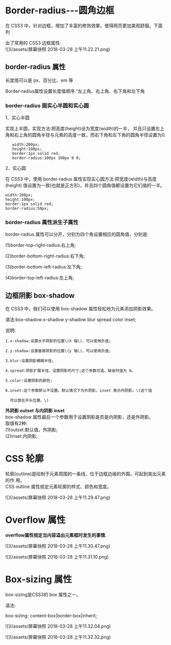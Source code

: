 # Border-radius---圆角边框

在 CSS3 中，针对边框，增加了丰富的修饰效果，使得网页更加美观舒服。下面列

出了常用的 CSS3 边框属性:  
![](/assets/屏幕快照 2018-03-28 上午11.22.21.png)

## border-radius 属性

长度值可以是 px、百分比、em 等

Border-radius属性设置长度值顺序:“左上角、右上角、右下角和左下角

### border-radius 画实心半圆和实心圆

1、实心半圆

实现上半圆，实现方法:把高度\(height\)设为宽度\(width\)的一半， 并且只设置左上角和右上角的圆角半径与元素的高度一致，而右下角和左下角的圆角半径设置为0.

```
   width:200px;
   height:100px;
   border:1px solid red;
   border-radius:100px 100px 0 0;
```

2、实心圆

在 CSS3 中，使用 border-radius 属性实现实心圆方法:把宽度\(width\)与高度\(height\) 值设置为一致\(也就是正方形\)，并且四个圆角值都设置为它们值的一半。

```
width:100px;
height:100px;
border:1px solid red;
border-radius:50px;
```

### border-radius 属性派生子属性

border-radius 属性可以分开，分别为四个角设置相应的圆角值，分别是: 

 \(1\)border-top-right-radius:右上角; 

 \(2\)border-bottom-right-radius:右下角;

 \(3\)border-bottom-left-radius:左下角; 

 \(4\)border-top-left-radius:左上角;

## 边框阴影 box-shadow

在 CSS3 中，我们可以使用 box-shadow 属性轻松地为元素添加阴影效果。 

语法:box-shadow:x-shadow y-shadow blur spread color inset; 

说明:

    1.x-shadow:设置水平阴影的位置\(X 轴\)，可以使用负值; 

    2.y-shadow:设置垂直阴影的位置\(y 轴\)，可以使用负值;

    3.blur:设置阴影模糊半径; 

    4.spread:阴影扩展半径，设置阴影的尺寸;这个参数可选，缺省时值为 0。 

    5.color:设置阴影的颜色; 

    6.inset:这个参数默认不设置。默认情况下为外阴影，inset 表示内阴影。\(这个值

      可以放在开头位置。\)

**外阴影 outset 与内阴影 inset**  
box-shadow 属性最后一个参数用于设置阴影是否是内阴影，还是外阴影。  
 取值有2种:  
 \(1\)outset:默认值，外阴影;  
 \(2\)inset:内阴影;



# CSS 轮廓

轮廓\(outline\)是绘制于元素周围的一条线，位于边框边缘的外围，可起到突出元素的作 用。  
 CSS outline 属性规定元素轮廓的样式、颜色和宽度。

![](/assets/屏幕快照 2018-03-28 上午11.29.47.png)



# Overflow 属性

**overflow属性规定当内容溢出元素框时发生的事情.**

![](/assets/屏幕快照 2018-03-28 上午11.30.47.png)

![](/assets/屏幕快照 2018-03-28 上午11.31.10.png)

# Box-sizing 属性

box-sizing是CSS3的 box 属性之一。

语法:

box-sizing: content-box\|border-box\|inherit;

![](/assets/屏幕快照 2018-03-28 上午11.32.04.png)

![](/assets/屏幕快照 2018-03-28 上午11.32.32.png)









